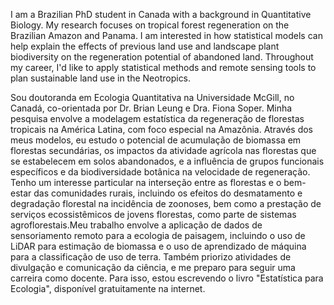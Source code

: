
I am a Brazilian PhD student in Canada with a background in Quantitative Biology. My research focuses on tropical forest regeneration on the Brazilian Amazon and Panama. I am interested in how statistical models can help explain the effects of previous land use and landscape plant biodiversity on the regeneration potential of abandoned land. Throughout my career, I'd like to apply statistical methods and remote sensing tools to plan sustainable land use in the Neotropics.

Sou doutoranda em Ecologia Quantitativa na Universidade McGill, no Canadá, co-orientada por Dr. Brian Leung e Dra. Fiona Soper. Minha pesquisa envolve a modelagem estatística da regeneração de florestas tropicais na América Latina, com foco especial na Amazônia. Através dos meus modelos, eu estudo o potencial de acumulação de biomassa em florestas secundárias, os impactos da atividade agrícola nas florestas que se estabelecem em solos abandonados, e a influência de grupos funcionais específicos e da biodiversidade botânica na velocidade de regeneração. Tenho um interesse particular na interseção entre as florestas e o bem-estar das comunidades rurais, incluindo os efeitos do desmatamento e degradação florestal na incidência de zoonoses, bem como a prestação de serviços ecossistêmicos de jovens florestas, como parte de sistemas agroflorestais.Meu trabalho envolve a aplicação de dados de sensoriamento remoto para a ecologia de paisagem, incluindo o uso de LiDAR para estimação de biomassa e o uso de aprendizado de máquina para a classificação de uso de terra. Também priorizo atividades de divulgação e comunicação da ciência, e me preparo para seguir uma carreira como docente. Para isso, estou escrevendo o livro "Estatística para Ecologia", disponível gratuitamente na internet.
